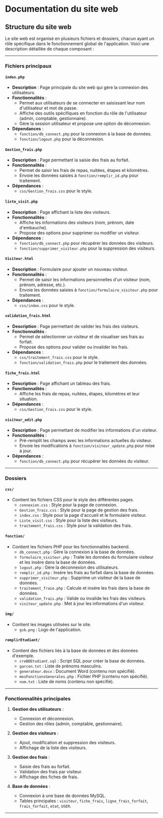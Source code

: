 # Documentation du site web

## Structure du site web

Le site web est organisé en plusieurs fichiers et dossiers, chacun ayant un rôle spécifique dans le fonctionnement global de l'application. Voici une description détaillée de chaque composant :

---

### Fichiers principaux

#### `index.php`
- **Description** : Page principale du site web qui gère la connexion des utilisateurs.
- **Fonctionnalités** :
    - Permet aux utilisateurs de se connecter en saisissant leur nom d'utilisateur et mot de passe.
    - Affiche des outils spécifiques en fonction du rôle de l'utilisateur (admin, comptable, gestionnaire).
    - Gère la session utilisateur et propose une option de déconnexion.
- **Dépendances** :
    - `fonction/db_connect.php` pour la connexion à la base de données.
    - `fonction/logout.php` pour la déconnexion.

#### `Gestion_frais.php`
- **Description** : Page permettant la saisie des frais au forfait.
- **Fonctionnalités** :
    - Permet de saisir les frais de repas, nuitées, étapes et kilomètres.
    - Envoie les données saisies à `fonction/remplir_id.php` pour traitement.
- **Dépendances** :
    - `css/Gestion_frais.css` pour le style.

#### `liste_visit.php`
- **Description** : Page affichant la liste des visiteurs.
- **Fonctionnalités** :
    - Affiche les informations des visiteurs (nom, prénom, date d'embauche).
    - Propose des options pour supprimer ou modifier un visiteur.
- **Dépendances** :
    - `fonction/db_connect.php` pour récupérer les données des visiteurs.
    - `fonction/supprimer_visiteur.php` pour la suppression des visiteurs.

#### `Visiteur.html`
- **Description** : Formulaire pour ajouter un nouveau visiteur.
- **Fonctionnalités** :
    - Permet de saisir les informations personnelles d'un visiteur (nom, prénom, adresse, etc.).
    - Envoie les données saisies à `fonction/formulaire_visiteur.php` pour traitement.
- **Dépendances** :
    - `css/index.css` pour le style.

#### `validation_frais.html`
- **Description** : Page permettant de valider les frais des visiteurs.
- **Fonctionnalités** :
    - Permet de sélectionner un visiteur et de visualiser ses frais au forfait.
    - Propose des options pour valider ou invalider les frais.
- **Dépendances** :
    - `css/traitement_frais.css` pour le style.
    - `fonction/validation_frais.php` pour le traitement des données.

#### `fiche_frais.html`
- **Description** : Page affichant un tableau des frais.
- **Fonctionnalités** :
    - Affiche les frais de repas, nuitées, étapes, kilomètres et leur situation.
- **Dépendances** :
    - `css/Gestion_frais.css` pour le style.

#### `visiteur_edit.php`
- **Description** : Page permettant de modifier les informations d'un visiteur.
- **Fonctionnalités** :
    - Pré-remplit les champs avec les informations actuelles du visiteur.
    - Envoie les modifications à `fonction/visiteur_update.php` pour mise à jour.
- **Dépendances** :
    - `fonction/db_connect.php` pour récupérer les données du visiteur.

---

### Dossiers

#### `css/`
- Contient les fichiers CSS pour le style des différentes pages.
    - `connexion.css` : Style pour la page de connexion.
    - `Gestion_frais.css` : Style pour la page de gestion des frais.
    - `index.css` : Style pour la page d'accueil et le formulaire visiteur.
    - `Liste_visit.css` : Style pour la liste des visiteurs.
    - `traitement_frais.css` : Style pour la validation des frais.

#### `fonction/`
- Contient les fichiers PHP pour les fonctionnalités backend.
    - `db_connect.php` : Gère la connexion à la base de données.
    - `formulaire_visiteur.php` : Traite les données du formulaire visiteur et les insère dans la base de données.
    - `logout.php` : Gère la déconnexion des utilisateurs.
    - `remplir_id.php` : Insère les frais au forfait dans la base de données.
    - `supprimer_visiteur.php` : Supprime un visiteur de la base de données.
    - `traitement_fraie.php` : Calcule et insère les frais dans la base de données.
    - `validation_frais.php` : Valide ou invalide les frais des visiteurs.
    - `visiteur_update.php` : Met à jour les informations d'un visiteur.

#### `img/`
- Contient les images utilisées sur le site.
    - `gsb.png` : Logo de l'application.

#### `remplirEtudiant/`
- Contient des fichiers liés à la base de données et des données d'exemple.
    - `creBDEtudiant.sql` : Script SQL pour créer la base de données.
    - `garcon.txt` : Liste de prénoms masculins.
    - `generateur.docx` : Document Word (contenu non spécifié).
    - `mesFonctionsGenerales.php` : Fichier PHP (contenu non spécifié).
    - `nom.txt` : Liste de noms (contenu non spécifié).

---

### Fonctionnalités principales

1. **Gestion des utilisateurs** :
     - Connexion et déconnexion.
     - Gestion des rôles (admin, comptable, gestionnaire).

2. **Gestion des visiteurs** :
     - Ajout, modification et suppression des visiteurs.
     - Affichage de la liste des visiteurs.

3. **Gestion des frais** :
     - Saisie des frais au forfait.
     - Validation des frais par visiteur.
     - Affichage des fiches de frais.

4. **Base de données** :
     - Connexion à une base de données MySQL.
     - Tables principales : `visiteur`, `fiche_frais`, `ligne_frais_forfait`, `frais_forfait`, `etat`, `USER`.

---

